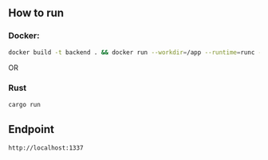 ## How to run
### Docker:
```bash
docker build -t backend . && docker run --workdir=/app --runtime=runc -p 1337:1337 -d backend:latest
```

OR

### Rust
```bash
cargo run
```

## Endpoint
`http://localhost:1337`